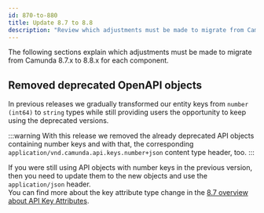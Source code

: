 ```yaml
---
id: 870-to-880
title: Update 8.7 to 8.8
description: "Review which adjustments must be made to migrate from Camunda 8.7.x to Camunda 8.8.0."
---
```


The following sections explain which adjustments must be made to migrate from Camunda 8.7.x to 8.8.x for each component.

## Removed deprecated OpenAPI objects

In previous releases we gradually transformed our entity keys from `number (int64)` to `string` types while still
providing users the opportunity to keep using the deprecated versions.

:::warning
With this release we removed the already deprecated API objects containing number keys and with that, the corresponding
`application/vnd.camunda.api.keys.number+json` content type header, too.
:::

If you were still using API objects with number keys in the previous version, then you need to update them to the new
objects and use the `application/json` header.  
You can find more about the key attribute type change in the [8.7 overview about API Key Attributes][camunda8-api-overview].

[camunda8-api-overview]: /versioned_docs/version-8.7/apis-tools/camunda-api-rest/camunda-api-rest-overview.md#api-key-attributes
